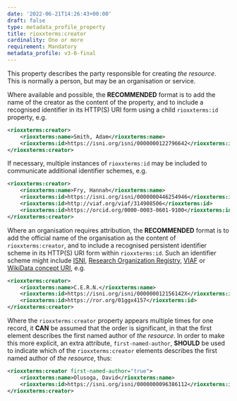 ```yaml
---
date: '2022-06-21T14:26:43+00:00'
draft: false
type: metadata_profile_property
title: rioxxterms:creator
cardinality: One or more
requirement: Mandatory
metadata_profile: v3-0-final
---
```


This property describes the party responsible for creating *the resource*. This is normally a person, but may be an organisation or service.

Where available and possible, the **RECOMMENDED** format is to add the name of the creator as the content of the property, and to include a recognised identifier in its HTTP(S) URI form using a child `rioxxterms:id` property, e.g.

```xml
<rioxxterms:creator>
    <rioxxterms:name>Smith, Adam</rioxxterms:name>
    <rioxxterms:id>https://isni.org/isni/0000000122796642</rioxxterms:id>
</rioxxterms:creator>
```

If necessary, multiple instances of `rioxxterms:id` may be included to communicate additional identifier schemes, e.g.

```xml
<rioxxterms:creator>
    <rioxxterms:name>Fry, Hannah</rioxxterms:name>
    <rioxxterms:id>https://isni.org/isni/0000000446254946</rioxxterms:id>
    <rioxxterms:id>http://viaf.org/viaf/314908506</rioxxterms:id>
    <rioxxterms:id>https://orcid.org/0000-0003-0601-9100</rioxxterms:id>
</rioxxterms:creator>
```

Where an organisation requires attribution, the **RECOMMENDED** format is to add the official name of the organisation as the content of `rioxxterms:creator`, and to include a recognised persistent identifier scheme in its HTTP(S) URI form within `rioxxterms:id`. Such an identifier scheme might include [ISNI](https://isni.org), [Research Organization Registry](https://ror.org/), [VIAF](http://viaf.org/) or [WikiData concept URI](https://www.wikidata.org/), e.g.

```xml
<rioxxterms:creator>
    <rioxxterms:name>C.E.R.N.</rioxxterms:name>
    <rioxxterms:id>https://isni.org/isni/000000012156142X</rioxxterms:id>
    <rioxxterms:id>https://ror.org/01ggx4157</rioxxterms:id>
</rioxxterms:creator>
```

Where the `rioxxterms:creator` property appears multiple times for one record, it **CAN** be assumed that the order is significant, in that the first element describes the first named author of *the resource*. In order to make this more explicit, an extra attribute, `first-named-author`, **SHOULD** be used to indicate which of the `rioxxterms:creator` elements describes the first named author of *the resource*, thus:

```xml
<rioxxterms:creator first-named-author="true">
    <rioxxterms:name>Olusoga, David</rioxxterms:name>
    <rioxxterms:id>https://isni.org/isni/0000000096386112</rioxxterms:id>
</rioxxterms:creator>
```





